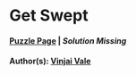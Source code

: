 # Get Swept

#### [Puzzle Page](5.2-p.pdf) | *Solution Missing*
#### Author(s): [Vinjai Vale](../../../../search.html?q=Vinjai+Vale)

